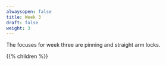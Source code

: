 ```yaml
---
alwaysopen: false
title: Week 3
draft: false
weight: 3
---
```


The focuses for week three are pinning and straight arm locks.

{{% children %}}
